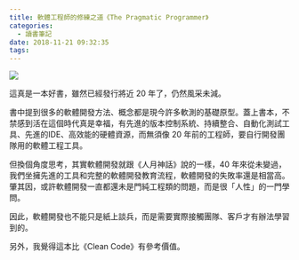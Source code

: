 ```yaml
---
title: 軟體工程師的修練之道《The Pragmatic Programmer》
categories:
  - 讀書筆記
date: 2018-11-21 09:32:35
tags:
---
```


![](https://imgur.com/fa7n7Iw.jpg)

這真是一本好書，雖然已經發行將近 20 年了，仍然風采未減。

書中提到很多的軟體開發方法、概念都是現今許多軟測的基礎原型。蓋上書本，不禁感到活在這個時代真是幸福，有先進的版本控制系統、持續整合、自動化測試工具、先進的IDE、高效能的硬體資源，而無須像 20 年前的工程師，要自行開發團隊用的軟體工程工具。

但換個角度思考，其實軟體開發就跟《人月神話》說的一樣，40 年來從未變過，我們坐擁先進的工具和完整的軟體開發教育流程，軟體開發的失敗率還是相當高。肇其因，或許軟體開發一直都還未是門純工程類的問題，而是很「人性」的一門學問。

因此，軟體開發也不能只是紙上談兵，而是需要實際接觸團隊、客戶才有辦法學習到的。

另外，我覺得這本比《Clean Code》有參考價值。